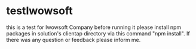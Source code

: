 # testIwowsoft
this is a test for Iwowsoft Company
before running it please install npm packages in solution's clientap directory via this command "npm install".
If there was any question or feedback please inform me.
